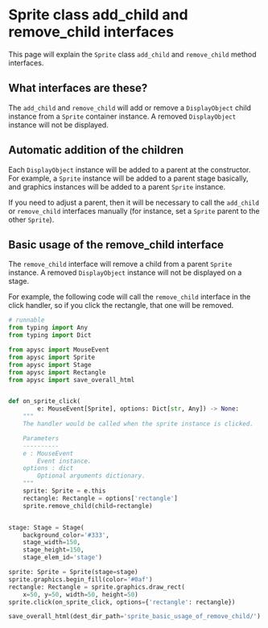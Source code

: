 # Sprite class add_child and remove_child interfaces

This page will explain the `Sprite` class `add_child` and `remove_child` method interfaces.

## What interfaces are these?

The `add_child` and `remove_child` will add or remove a `DisplayObject` child instance from a `Sprite` container instance. A removed `DisplayObject` instance will not be displayed.

## Automatic addition of the children

Each `DisplayObject` instance will be added to a parent at the constructor. For example, a `Sprite` instance will be added to a parent stage basically, and graphics instances will be added to a parent `Sprite` instance.

If you need to adjust a parent, then it will be necessary to call the `add_child` or `remove_child` interfaces manually (for instance, set a `Sprite` parent to the other `Sprite`).

## Basic usage of the remove_child interface

The `remove_child` interface will remove a child from a parent `Sprite` instance. A removed `DisplayObject` instance will not be displayed on a stage.

For example, the following code will call the `remove_child` interface in the click handler, so if you click the rectangle, that one will be removed.

```py
# runnable
from typing import Any
from typing import Dict

from apysc import MouseEvent
from apysc import Sprite
from apysc import Stage
from apysc import Rectangle
from apysc import save_overall_html


def on_sprite_click(
        e: MouseEvent[Sprite], options: Dict[str, Any]) -> None:
    """
    The handler would be called when the sprite instance is clicked.

    Parameters
    ----------
    e : MouseEvent
        Event instance.
    options : dict
        Optional arguments dictionary.
    """
    sprite: Sprite = e.this
    rectangle: Rectangle = options['rectangle']
    sprite.remove_child(child=rectangle)


stage: Stage = Stage(
    background_color='#333',
    stage_width=150,
    stage_height=150,
    stage_elem_id='stage')

sprite: Sprite = Sprite(stage=stage)
sprite.graphics.begin_fill(color='#0af')
rectangle: Rectangle = sprite.graphics.draw_rect(
    x=50, y=50, width=50, height=50)
sprite.click(on_sprite_click, options={'rectangle': rectangle})

save_overall_html(dest_dir_path='sprite_basic_usage_of_remove_child/')
```


